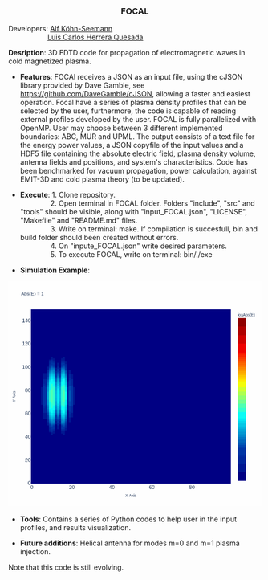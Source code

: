 <h3 align="center"> FOCAL </h3>

Developers: [Alf Köhn-Seemann](https://www.igvp.uni-stuttgart.de/team/Koehn-Seemann/)\
&emsp;&emsp;&emsp;&emsp;&emsp;&nbsp;&nbsp;[Luis Carlos Herrera Quesada](https://www.linkedin.com/in/lherreraquesada/)
	    
**Desription**: 3D FDTD code for propagation of electromagnetic waves in cold magnetized plasma.

* **Features**: FOCAl receives a JSON as an input file, using the cJSON library provided by Dave Gamble, see https://github.com/DaveGamble/cJSON, allowing a faster and easiest operation. Focal have a series of plasma density profiles that can be selected by the user, furthermore, the code is capable of reading external profiles developed by the user. FOCAL is fully parallelized with OpenMP. User may choose between 3 different implemented boundaries: ABC, MUR and UPML. The output consists of a text file for the energy power values, a JSON copyfile of the input values and a HDF5 file containing the absolute electric field, plasma density volume, antenna fields and positions, and system's characteristics. Code has been benchmarked for vacuum propagation, power calculation, against EMIT-3D and cold plasma theory (to be updated).

* **Execute**:             1. Clone repository.\
&emsp;&emsp;&emsp;&emsp;   2. Open terminal in FOCAL folder. Folders "include", "src" and "tools" should be visible, along with "input_FOCAL.json", "LICENSE", "Makefile" and "README.md" files.\
&emsp;&emsp;&emsp;&emsp;   3. Write on terminal: make. If compilation is succesfull, bin and build folder should been created without errors.\
&emsp;&emsp;&emsp;&emsp;   4. On "inpute_FOCAL.json" write desired parameters.\
&emsp;&emsp;&emsp;&emsp;   5. To execute FOCAL, write on terminal: bin/./exe 

* **Simulation Example**: 

<p align="center">
  
![UPML_sim](/tools/simulation_PML10_testLog.gif "UPML simulation.")
  
</p>

* **Tools**: Contains a series of Python codes to help user in the input profiles, and results visualization. 

* **Future additions**: Helical antenna for modes m=0 and m=1 plasma injection.

Note that this code is still evolving. 
